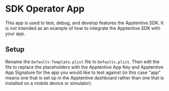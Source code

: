 # SDK Operator App

This app is used to test, debug, and develop features the Apptentive SDK. It is *not* intended as an example of how to integrate the Apptentive SDK with your app. 

## Setup

Rename the `Defaults-Template.plist` file to `Defaults.plist`. Then edit the file to replace the placeholders with the Apptentive App Key and Apptentive App Signature for the app you would like to test against (in this case "app" means one that is set up in the Apptentive dashboard rather than one that is installed on a mobile device or simulator). 
